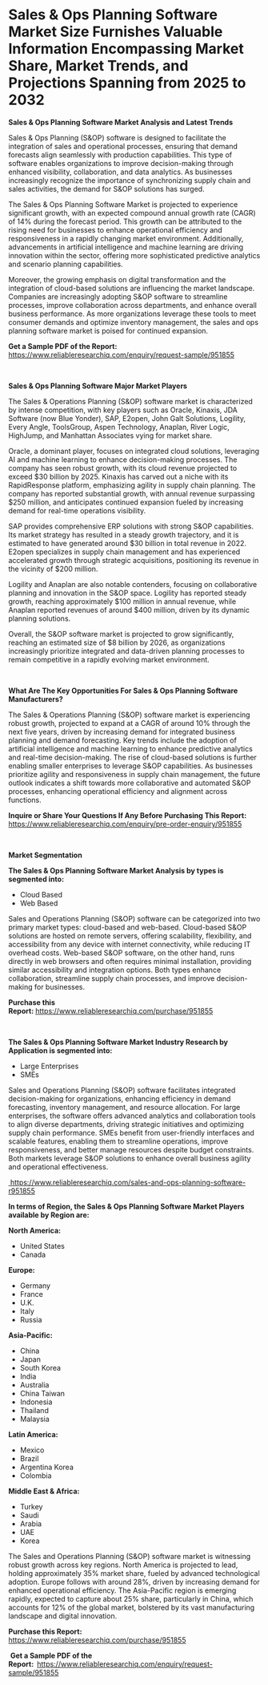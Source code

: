 <p><h1>Sales & Ops Planning Software Market Size Furnishes Valuable Information Encompassing Market Share, Market Trends, and Projections Spanning from 2025 to 2032</h1></p><p><strong>Sales & Ops Planning Software Market Analysis and Latest Trends</strong></p>
<p><p>Sales & Ops Planning (S&OP) software is designed to facilitate the integration of sales and operational processes, ensuring that demand forecasts align seamlessly with production capabilities. This type of software enables organizations to improve decision-making through enhanced visibility, collaboration, and data analytics. As businesses increasingly recognize the importance of synchronizing supply chain and sales activities, the demand for S&OP solutions has surged.</p><p>The Sales & Ops Planning Software Market is projected to experience significant growth, with an expected compound annual growth rate (CAGR) of 14% during the forecast period. This growth can be attributed to the rising need for businesses to enhance operational efficiency and responsiveness in a rapidly changing market environment. Additionally, advancements in artificial intelligence and machine learning are driving innovation within the sector, offering more sophisticated predictive analytics and scenario planning capabilities.</p><p>Moreover, the growing emphasis on digital transformation and the integration of cloud-based solutions are influencing the market landscape. Companies are increasingly adopting S&OP software to streamline processes, improve collaboration across departments, and enhance overall business performance. As more organizations leverage these tools to meet consumer demands and optimize inventory management, the sales and ops planning software market is poised for continued expansion.</p></p>
<p><strong>Get a Sample PDF of the Report:&nbsp;</strong> <a href="https://www.reliableresearchiq.com/enquiry/request-sample/951855?utm_campaign=3634&utm_medium=2&utm_source=Github&utm_content=ia&utm_term=17042025&utm_id=sales-ops-planning-software">https://www.reliableresearchiq.com/enquiry/request-sample/951855</a></p>
<p>&nbsp;</p>
<p><strong>Sales & Ops Planning Software Major Market Players</strong></p>
<p><p>The Sales & Operations Planning (S&OP) software market is characterized by intense competition, with key players such as Oracle, Kinaxis, JDA Software (now Blue Yonder), SAP, E2open, John Galt Solutions, Logility, Every Angle, ToolsGroup, Aspen Technology, Anaplan, River Logic, HighJump, and Manhattan Associates vying for market share. </p><p>Oracle, a dominant player, focuses on integrated cloud solutions, leveraging AI and machine learning to enhance decision-making processes. The company has seen robust growth, with its cloud revenue projected to exceed $30 billion by 2025. Kinaxis has carved out a niche with its RapidResponse platform, emphasizing agility in supply chain planning. The company has reported substantial growth, with annual revenue surpassing $250 million, and anticipates continued expansion fueled by increasing demand for real-time operations visibility. </p><p>SAP provides comprehensive ERP solutions with strong S&OP capabilities. Its market strategy has resulted in a steady growth trajectory, and it is estimated to have generated around $30 billion in total revenue in 2022. E2open specializes in supply chain management and has experienced accelerated growth through strategic acquisitions, positioning its revenue in the vicinity of $200 million.</p><p>Logility and Anaplan are also notable contenders, focusing on collaborative planning and innovation in the S&OP space. Logility has reported steady growth, reaching approximately $100 million in annual revenue, while Anaplan reported revenues of around $400 million, driven by its dynamic planning solutions.</p><p>Overall, the S&OP software market is projected to grow significantly, reaching an estimated size of $8 billion by 2026, as organizations increasingly prioritize integrated and data-driven planning processes to remain competitive in a rapidly evolving market environment.</p></p>
<p>&nbsp;</p>
<p><strong>What Are The Key Opportunities For Sales & Ops Planning Software Manufacturers?</strong></p>
<p><p>The Sales & Operations Planning (S&OP) software market is experiencing robust growth, projected to expand at a CAGR of around 10% through the next five years, driven by increasing demand for integrated business planning and demand forecasting. Key trends include the adoption of artificial intelligence and machine learning to enhance predictive analytics and real-time decision-making. The rise of cloud-based solutions is further enabling smaller enterprises to leverage S&OP capabilities. As businesses prioritize agility and responsiveness in supply chain management, the future outlook indicates a shift towards more collaborative and automated S&OP processes, enhancing operational efficiency and alignment across functions.</p></p>
<p><strong>Inquire or Share Your Questions If Any Before Purchasing This Report:</strong> <a href="https://www.reliableresearchiq.com/enquiry/pre-order-enquiry/951855?utm_campaign=3634&utm_medium=2&utm_source=Github&utm_content=ia&utm_term=17042025&utm_id=sales-ops-planning-software">https://www.reliableresearchiq.com/enquiry/pre-order-enquiry/951855</a></p>
<p>&nbsp;</p>
<p><strong>Market Segmentation</strong></p>
<p><strong>The Sales & Ops Planning Software Market Analysis by types is segmented into:</strong></p>
<p><ul><li>Cloud Based</li><li>Web Based</li></ul></p>
<p><p>Sales and Operations Planning (S&OP) software can be categorized into two primary market types: cloud-based and web-based. Cloud-based S&OP solutions are hosted on remote servers, offering scalability, flexibility, and accessibility from any device with internet connectivity, while reducing IT overhead costs. Web-based S&OP software, on the other hand, runs directly in web browsers and often requires minimal installation, providing similar accessibility and integration options. Both types enhance collaboration, streamline supply chain processes, and improve decision-making for businesses.</p></p>
<p><strong>Purchase this Report:&nbsp;</strong><a href="https://www.reliableresearchiq.com/purchase/951855?utm_campaign=3634&utm_medium=2&utm_source=Github&utm_content=ia&utm_term=17042025&utm_id=sales-ops-planning-software">https://www.reliableresearchiq.com/purchase/951855</a></p>
<p>&nbsp;</p>
<p><strong>The Sales & Ops Planning Software Market Industry Research by Application is segmented into:</strong></p>
<p><ul><li>Large Enterprises</li><li>SMEs</li></ul></p>
<p><p>Sales and Operations Planning (S&OP) software facilitates integrated decision-making for organizations, enhancing efficiency in demand forecasting, inventory management, and resource allocation. For large enterprises, the software offers advanced analytics and collaboration tools to align diverse departments, driving strategic initiatives and optimizing supply chain performance. SMEs benefit from user-friendly interfaces and scalable features, enabling them to streamline operations, improve responsiveness, and better manage resources despite budget constraints. Both markets leverage S&OP solutions to enhance overall business agility and operational effectiveness.</p></p>
<p><a href="https://www.reliableresearchiq.com/sales-and-ops-planning-software-r951855?utm_campaign=3634&utm_medium=2&utm_source=Github&utm_content=ia&utm_term=17042025&utm_id=sales-ops-planning-software">&nbsp;https://www.reliableresearchiq.com/sales-and-ops-planning-software-r951855</a></p>
<p><strong>In terms of Region, the Sales & Ops Planning Software Market Players available by Region are:</strong></p>
<p>
    <p> <strong> North America: </strong>
        <ul>
            <li>United States</li>
            <li>Canada</li>
        </ul>
        </p> 
    <p> <strong> Europe: </strong>
        <ul>
            <li>Germany</li>
            <li>France</li>
            <li>U.K.</li>
            <li>Italy</li>
            <li>Russia</li>
        </ul>
        </p> 
    <p> <strong> Asia-Pacific: </strong>
        <ul>
            <li>China</li>
            <li>Japan</li>
            <li>South Korea</li>
            <li>India</li>
            <li>Australia</li>
            <li>China Taiwan</li>
            <li>Indonesia</li>
            <li>Thailand</li>
            <li>Malaysia</li>
        </ul>
        </p> 
    <p> <strong> Latin America: </strong>
        <ul>
            <li>Mexico</li>
            <li>Brazil</li>
            <li>Argentina Korea</li>
            <li>Colombia</li>
        </ul>
        </p> 
    <p> <strong> Middle East & Africa: </strong>
        <ul>
            <li>Turkey</li>
            <li>Saudi</li>
            <li>Arabia</li>
            <li>UAE</li>
            <li>Korea</li>
        </ul>
    </p>
    </p>
<p><p>The Sales and Operations Planning (S&OP) software market is witnessing robust growth across key regions. North America is projected to lead, holding approximately 35% market share, fueled by advanced technological adoption. Europe follows with around 28%, driven by increasing demand for enhanced operational efficiency. The Asia-Pacific region is emerging rapidly, expected to capture about 25% share, particularly in China, which accounts for 12% of the global market, bolstered by its vast manufacturing landscape and digital innovation.</p></p>
<p><strong>Purchase this Report: </strong><a href="https://www.reliableresearchiq.com/purchase/951855?utm_campaign=3634&utm_medium=2&utm_source=Github&utm_content=ia&utm_term=17042025&utm_id=sales-ops-planning-software">https://www.reliableresearchiq.com/purchase/951855</a></p>
<p>&nbsp;<strong>Get a Sample PDF of the Report:&nbsp;&nbsp;</strong><a href="https://www.reliableresearchiq.com/enquiry/request-sample/951855?utm_campaign=3634&utm_medium=2&utm_source=Github&utm_content=ia&utm_term=17042025&utm_id=sales-ops-planning-software">https://www.reliableresearchiq.com/enquiry/request-sample/951855</a></p>
<p><strong></strong></p>
<p><p></p><p></p><p></p></p>